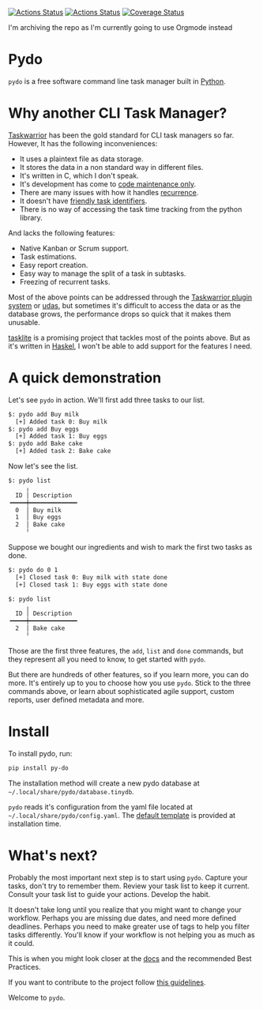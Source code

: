[![Actions Status](https://github.com/lyz-code/pydo/workflows/Tests/badge.svg)](https://github.com/lyz-code/pydo/actions)
[![Actions Status](https://github.com/lyz-code/pydo/workflows/Build/badge.svg)](https://github.com/lyz-code/pydo/actions)
[![Coverage Status](https://coveralls.io/repos/github/lyz-code/pydo/badge.svg?branch=master)](https://coveralls.io/github/lyz-code/pydo?branch=master)

I'm archiving the repo as I'm currently going to use Orgmode instead

# Pydo

`pydo` is a free software command line task manager built in
[Python](https://en.wikipedia.org/wiki/Python_%28programming_language%29).

# Why another CLI Task Manager?

[Taskwarrior](https://taskwarrior.org/) has been the gold standard for CLI task
managers so far. However, It has the following inconveniences:

* It uses a plaintext file as data storage.
* It stores the data in a non standard way in different files.
* It's written in C, which I don't speak.
* It's development has come to [code maintenance
    only](https://github.com/GothenburgBitFactory/taskwarrior/graphs/code-frequency).
* There are many issues with how it handles
    [recurrence](https://taskwarrior.org/docs/design/recurrence.html).
* It doesn't have [friendly task
    identifiers](https://lyz-code.github.io/pydo/developing/sulids).
* There is no way of accessing the task time tracking from the python library.

And lacks the following features:

* Native Kanban or Scrum support.
* Task estimations.
* Easy report creation.
* Easy way to manage the split of a task in subtasks.
* Freezing of recurrent tasks.

Most of the above points can be addressed through the [Taskwarrior plugin
system](https://taskwarrior.org/docs/3rd-party.html) or
[udas](https://taskwarrior.org/docs/udas.html), but sometimes it's difficult to
access the data or as the database grows, the performance drops so quick that it
makes them unusable.

[tasklite](https://tasklite.org) is a promising project that tackles most of the
points above. But as it's written in
[Haskel](https://en.wikipedia.org/wiki/Haskell_%28programming_language%29),
I won't be able to add support for the features I need.

# A quick demonstration

Let's see `pydo` in action. We'll first add three tasks to our list.

```bash
$: pydo add Buy milk
  [+] Added task 0: Buy milk
$: pydo add Buy eggs
  [+] Added task 1: Buy eggs
$: pydo add Bake cake
  [+] Added task 2: Bake cake
```

Now let's see the list.

```bash
$: pydo list
     ╷
  ID │ Description
╺━━━━┿━━━━━━━━━━━━━╸
  0  │ Buy milk
  1  │ Buy eggs
  2  │ Bake cake
     ╵
```

Suppose we bought our ingredients and wish to mark the first two tasks as done.

```bash
$: pydo do 0 1
  [+] Closed task 0: Buy milk with state done
  [+] Closed task 1: Buy eggs with state done

$: pydo list
     ╷
  ID │ Description
╺━━━━┿━━━━━━━━━━━━━╸
  2  │ Bake cake
     ╵
```

Those are the first three features, the `add`, `list` and `done` commands, but
they represent all you need to know, to get started with `pydo`.

But there are hundreds of other features, so if you learn more, you can do more.
It's entirely up to you to choose how you use `pydo`. Stick to the
three commands above, or learn about sophisticated agile support, custom reports,
user defined metadata and more.

# Install

To install pydo, run:

```bash
pip install py-do
```

The installation method will create a new pydo database at
`~/.local/share/pydo/database.tinydb`.

`pydo` reads it's configuration from the yaml file located at
`~/.local/share/pydo/config.yaml`. The [default
template](https://github.com/lyz-code/pydo/blob/master/assets/config.yaml) is
provided at installation time.

# What's next?

Probably the most important next step is to start using `pydo`.
Capture your tasks, don't try to remember them. Review your task list to keep it
current. Consult your task list to guide your actions. Develop the habit.

It doesn't take long until you realize that you might want to change your
workflow. Perhaps you are missing due dates, and need more defined deadlines.
Perhaps you need to make greater use of tags to help you filter tasks
differently. You'll know if your workflow is not helping you as much as it
could.

This is when you might look closer at the
[docs](https://lyz-code.github.io/pydo) and the recommended Best Practices.

If you want to contribute to the project follow [this
guidelines](https://lyz-code.github.io/pydo/contributing).

Welcome to `pydo`.
